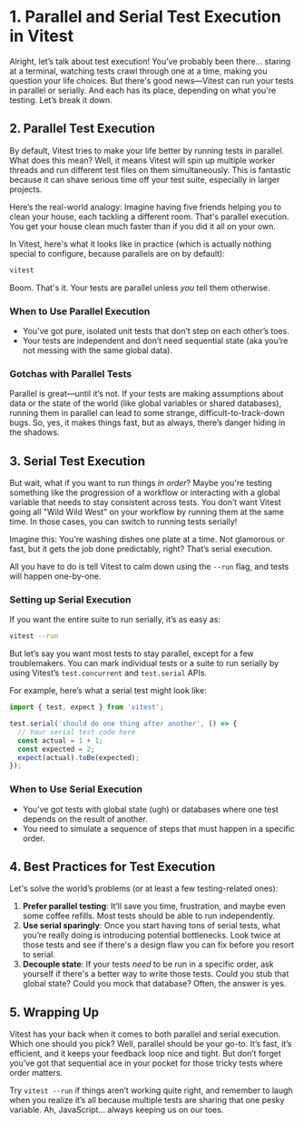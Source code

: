 # 1. Parallel and Serial Test Execution in Vitest

Alright, let’s talk about test execution! You’ve probably been there... staring at a terminal, watching tests crawl through one at a time, making you question your life choices. But there's good news—Vitest can run your tests in parallel or serially. And each has its place, depending on what you're testing. Let’s break it down.

## 2. Parallel Test Execution

By default, Vitest tries to make your life better by running tests in parallel. What does this mean? Well, it means Vitest will spin up multiple worker threads and run different test files on them simultaneously. This is fantastic because it can shave serious time off your test suite, especially in larger projects.

Here’s the real-world analogy: Imagine having five friends helping you to clean your house, each tackling a different room. That's parallel execution. You get your house clean much faster than if you did it all on your own.

In Vitest, here's what it looks like in practice (which is actually nothing special to configure, because parallels are on by default):

```bash
vitest
```

Boom. That's it. Your tests are parallel unless _you_ tell them otherwise.

### When to Use Parallel Execution

- You’ve got pure, isolated unit tests that don’t step on each other’s toes.
- Your tests are independent and don’t need sequential state (aka you’re not messing with the same global data).

### Gotchas with Parallel Tests

Parallel is great—until it’s not. If your tests are making assumptions about data or the state of the world (like global variables or shared databases), running them in parallel can lead to some strange, difficult-to-track-down bugs. So, yes, it makes things fast, but as always, there’s danger hiding in the shadows.

## 3. Serial Test Execution

But wait, what if you want to run things _in order_? Maybe you're testing something like the progression of a workflow or interacting with a global variable that needs to stay consistent across tests. You don’t want Vitest going all "Wild Wild West" on your workflow by running them at the same time. In those cases, you can switch to running tests serially!

Imagine this: You're washing dishes one plate at a time. Not glamorous or fast, but it gets the job done predictably, right? That’s serial execution.

All you have to do is tell Vitest to calm down using the `--run` flag, and tests will happen one-by-one.

### Setting up Serial Execution

If you want the entire suite to run serially, it’s as easy as:

```bash
vitest --run
```

But let’s say you want most tests to stay parallel, except for a few troublemakers. You can mark individual tests or a suite to run serially by using Vitest’s `test.concurrent` and `test.serial` APIs.

For example, here’s what a serial test might look like:

```javascript
import { test, expect } from 'vitest';

test.serial('should do one thing after another', () => {
  // Your serial test code here
  const actual = 1 + 1;
  const expected = 2;
  expect(actual).toBe(expected);
});
```

### When to Use Serial Execution

- You’ve got tests with global state (ugh) or databases where one test depends on the result of another.
- You need to simulate a sequence of steps that must happen in a specific order.

## 4. Best Practices for Test Execution

Let's solve the world’s problems (or at least a few testing-related ones):

1. **Prefer parallel testing**: It’ll save you time, frustration, and maybe even some coffee refills. Most tests should be able to run independently.
2. **Use serial sparingly**: Once you start having tons of serial tests, what you’re really doing is introducing potential bottlenecks. Look twice at those tests and see if there's a design flaw you can fix before you resort to serial.
3. **Decouple state**: If your tests _need_ to be run in a specific order, ask yourself if there's a better way to write those tests. Could you stub that global state? Could you mock that database? Often, the answer is yes.

## 5. Wrapping Up

Vitest has your back when it comes to both parallel and serial execution. Which one should you pick? Well, parallel should be your go-to. It’s fast, it’s efficient, and it keeps your feedback loop nice and tight. But don’t forget you’ve got that sequential ace in your pocket for those tricky tests where order matters.

Try `vitest --run` if things aren’t working quite right, and remember to laugh when you realize it’s all because multiple tests are sharing that one pesky variable. Ah, JavaScript... always keeping us on our toes.
